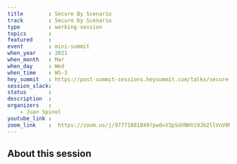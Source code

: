 ```yaml
---
title        : Secure By Scenario
track        : Secure by Scenario
type         : working-session
topics       :
featured     :
event        : mini-summit
when_year    : 2021
when_month   : Mar
when_day     : Wed
when_time    : WS-3
hey_summit   : https://post-summit-sessions.heysummit.com/talks/secure-by-scenario-2/
session_slack:
status       : 
description  :
organizers   :
    - Juan Spinel
youtube_link : 
zoom_link    :  https://zoom.us/j/97771881849?pwd=V3pSdXNHVi9Jb2llVnV0REREdjlXQT09
---
```


## About this session
